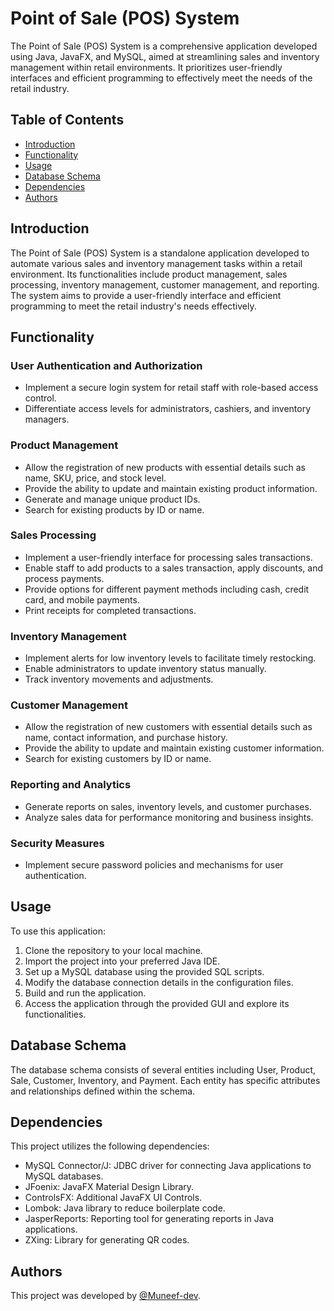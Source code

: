 # Point of Sale (POS) System

The Point of Sale (POS) System is a comprehensive application developed using Java, JavaFX, and MySQL, aimed at streamlining sales and inventory management within retail environments. It prioritizes user-friendly interfaces and efficient programming to effectively meet the needs of the retail industry.

## Table of Contents

- [Introduction](#introduction)
- [Functionality](#functionality)
- [Usage](#usage)
- [Database Schema](#database-schema)
- [Dependencies](#dependencies)
- [Authors](#authors)

## Introduction

The Point of Sale (POS) System is a standalone application developed to automate various sales and inventory management tasks within a retail environment. Its functionalities include product management, sales processing, inventory management, customer management, and reporting. The system aims to provide a user-friendly interface and efficient programming to meet the retail industry's needs effectively.

## Functionality

### User Authentication and Authorization

- Implement a secure login system for retail staff with role-based access control.
- Differentiate access levels for administrators, cashiers, and inventory managers.

### Product Management

- Allow the registration of new products with essential details such as name, SKU, price, and stock level.
- Provide the ability to update and maintain existing product information.
- Generate and manage unique product IDs.
- Search for existing products by ID or name.

### Sales Processing

- Implement a user-friendly interface for processing sales transactions.
- Enable staff to add products to a sales transaction, apply discounts, and process payments.
- Provide options for different payment methods including cash, credit card, and mobile payments.
- Print receipts for completed transactions.

### Inventory Management

- Implement alerts for low inventory levels to facilitate timely restocking.
- Enable administrators to update inventory status manually.
- Track inventory movements and adjustments.

### Customer Management

- Allow the registration of new customers with essential details such as name, contact information, and purchase history.
- Provide the ability to update and maintain existing customer information.
- Search for existing customers by ID or name.

### Reporting and Analytics

- Generate reports on sales, inventory levels, and customer purchases.
- Analyze sales data for performance monitoring and business insights.

### Security Measures

- Implement secure password policies and mechanisms for user authentication.

## Usage

To use this application:

1. Clone the repository to your local machine.
2. Import the project into your preferred Java IDE.
3. Set up a MySQL database using the provided SQL scripts.
4. Modify the database connection details in the configuration files.
5. Build and run the application.
6. Access the application through the provided GUI and explore its functionalities.

## Database Schema

The database schema consists of several entities including User, Product, Sale, Customer, Inventory, and Payment. Each entity has specific attributes and relationships defined within the schema.

## Dependencies

This project utilizes the following dependencies:

- MySQL Connector/J: JDBC driver for connecting Java applications to MySQL databases.
- JFoenix: JavaFX Material Design Library.
- ControlsFX: Additional JavaFX UI Controls.
- Lombok: Java library to reduce boilerplate code.
- JasperReports: Reporting tool for generating reports in Java applications.
- ZXing: Library for generating QR codes.

## Authors

This project was developed by [@Muneef-dev](https://github.com/muneef-dev).

